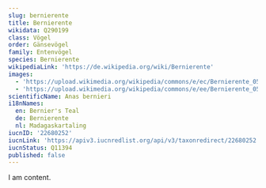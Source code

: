 ```yaml
---
slug: bernierente
title: Bernierente
wikidata: Q290199
class: Vögel
order: Gänsevögel
family: Entenvögel
species: Bernierente
wikipediaLink: 'https://de.wikipedia.org/wiki/Bernierente'
images:
  - 'https://upload.wikimedia.org/wikipedia/commons/e/ec/Bernierente_050501.jpg'
  - 'https://upload.wikimedia.org/wikipedia/commons/e/ee/Bernierente_0503244.jpg'
scientificName: Anas bernieri
i18nNames:
  en: Bernier's Teal
  de: Bernierente
  nl: Madagaskartaling
iucnID: '22680252'
iucnLink: 'https://apiv3.iucnredlist.org/api/v3/taxonredirect/22680252'
iucnStatus: Q11394
published: false
---
```


I am content.
